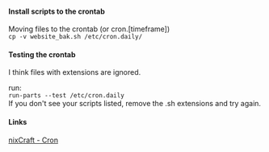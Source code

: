 #### Install scripts to the crontab
Moving files to the crontab (or cron.[timeframe])  
`cp -v website_bak.sh /etc/cron.daily/`


#### Testing the crontab
I think files with extensions are ignored.  

run:  
`run-parts --test /etc/cron.daily`  
If you don't see your scripts listed, remove the .sh extensions and try again.

#### Links
[nixCraft - Cron](https://www.cyberciti.biz/faq/howto-check-cronjob-is-running-not/)
